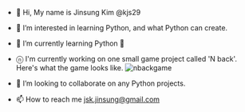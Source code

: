 - 👋 Hi, My name is Jinsung Kim @kjs29
- 👀 I’m interested in learning Python, and what Python can create.
- 🌱 I’m currently learning Python 🐍
- ⓝ I'm currently working on one small game project called 'N back'.
Here's what the game looks like.
![nbackgame](https://user-images.githubusercontent.com/96529477/183874434-191ef62f-4772-48af-aa38-af2891f4ff28.gif)



- 💞️ I’m looking to collaborate on any Python projects.
- 📫 How to reach me <E-mail> jsk.jinsung@gmail.com

<!---
kjs29/kjs29 is a ✨ special ✨ repository because its `README.md` (this file) appears on your GitHub profile.
You can click the Preview link to take a look at your changes.
--->




